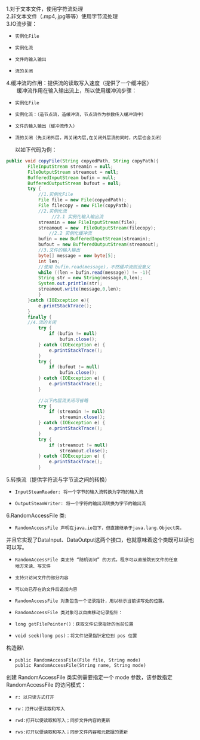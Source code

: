 1.对于文本文件，使用字符流处理\
2.非文本文件（.mp4,.jpg等等）使用字节流处理\
3.IO流步骤：
*     实例化File
*     实例化流
*     文件的输入输出
*     流的关闭
4.缓冲流的作用：提供流的读取写入速度（提供了一个缓冲区）\
&emsp;&emsp;缓冲流作用在输入输出流上，所以使用缓冲流步骤：
*     实例化File
*     实例化流：（造节点流，造缓冲流，节点流作为参数传入缓冲流中）
*     文件的输入输出（缓冲流传入）
*     流的关闭（先关闭外层，再关闭内层,在关闭外层流的同时，内层也会关闭）
    以如下代码为例：
```Java
public void copyFile(String copyedPath, String copyPath){
        FileInputStream streamin = null;
        FileOutputStream streamout = null;
        BufferedInputStream bufin = null;
        BufferedOutputStream bufout = null;
        try {
            //1.实例化File
            File file = new File(copyedPath);
            File filecopy = new File(copyPath);
            //2.实例化流
                 //2.1 实例化输入输出流
            streamin = new FileInputStream(file);
            streamout = new  FileOutputStream(filecopy);
                //2.2 实例化缓冲流
            bufin = new BufferedInputStream(streamin);
            bufout = new BufferedOutputStream(streamout);
            //3.文件的输入输出
            byte[] message = new byte[5];
            int len;
            //使用 bufin.read(message)，不然缓冲流则没意义
            while ((len = bufin.read(message)) != -1){
            String str = new String(message,0,len);
            System.out.println(str);
            streamout.write(message,0,len);
            }
        }catch (IOException e){
            e.printStackTrace();
        }
        finally {
        //4.流的关闭
            try {
                if (bufin != null)
                    bufin.close();
            } catch (IOException e) {
                e.printStackTrace();
            }
            try {
                if (bufout != null)
                    bufin.close();
            } catch (IOException e) {
                e.printStackTrace();
            }
            
            //以下内层流关闭可省略
            try {
                if (streamin != null)
                    streamin.close();
            } catch (IOException e) {
                e.printStackTrace();
            }
            try {
                if (streamout != null)
                    streamout.close();
            } catch (IOException e) {
                e.printStackTrace();
            }
```
5.转换流（提供字符流与字节流之间的转换）
*     InputSteamReader: 将一个字节的输入流转换为字符的输入流
*     OutputSteamWriter: 将一个字符的输出流转换为字节的输出流
6.RandomAccessFile 类:
*     RandomAccessFile 声明在java.io包下，但直接继承于java.lang.Object类。
并且它实现了DataInput、DataOutput这两个接口，也就意味着这个类既可以读也
可以写。
*     RandomAccessFile 类支持 “随机访问” 的方式，程序可以直接跳到文件的任意
      地方来读、写文件
*     支持只访问文件的部分内容
*     可以向已存在的文件后追加内容
*     RandomAccessFile 对象包含一个记录指针，用以标示当前读写处的位置。
*     RandomAccessFile 类对象可以自由移动记录指针：
*     long getFilePointer()：获取文件记录指针的当前位置
*     void seek(long pos)：将文件记录指针定位到 pos 位置
构造器\
*     public RandomAccessFile(File file, String mode)
      public RandomAccessFile(String name, String mode)
创建 RandomAccessFile 类实例需要指定一个 mode 参数，该参数指定 RandomAccessFile 的访问模式：
*     r: 以只读方式打开
*     rw：打开以便读取和写入
*     rwd:打开以便读取和写入；同步文件内容的更新
*     rws:打开以便读取和写入；同步文件内容和元数据的更新
